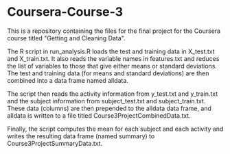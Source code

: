 # Coursera-Course-3
This is a repository containing the files for the final project for the Coursera course titled "Getting and Cleaning Data".

The R script in run_analysis.R loads the test and training data in X_test.txt and X_train.txt.  It also reads the variable names in features.txt and reduces the list of variables to those that give either means or standard deviations.  The test and training data (for means and standard deviations) are then combined into a data frame named alldata.

The script then reads the activity information from y_test.txt and y_train.txt and the subject information from subject_test.txt and subject_train.txt.  These data (columns) are then prepended to the alldata data frame, and alldata is written to a file titled Course3ProjectCombinedData.txt.

Finally, the script computes the mean for each subject and each activity and writes the resulting data frame (named summary) to Course3ProjectSummaryData.txt.

